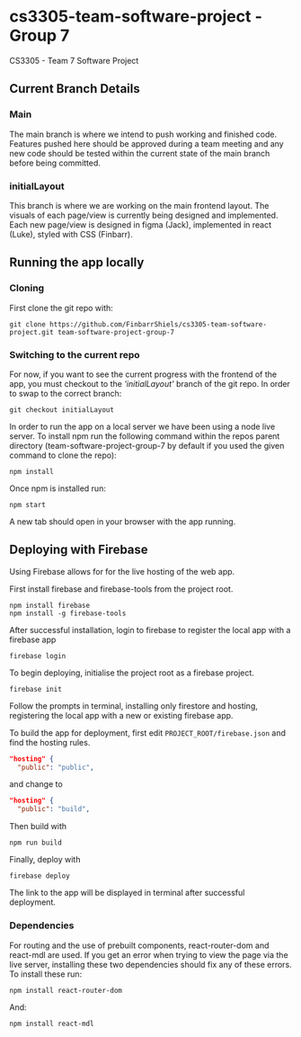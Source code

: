 # cs3305-team-software-project - Group 7
CS3305 - Team 7 Software Project

## 

## Current Branch Details
### Main
The main branch is where we intend to push working and finished code. Features pushed here should be approved during a team meeting and any new code should be tested within the current state of the main branch before being committed.

### initialLayout
This branch is where we are working on the main frontend layout. The visuals of each page/view is currently being designed and implemented. Each new page/view is designed in figma (Jack), implemented in react (Luke), styled with CSS (Finbarr).

## Running the app locally
### Cloning
First clone the git repo with:
```
git clone https://github.com/FinbarrShiels/cs3305-team-software-project.git team-software-project-group-7
```
### Switching to the current repo
For now, if you want to see the current progress with the frontend of the app, you must checkout to the *'initialLayout'* branch of the git repo. 
In order to swap to the correct branch:
```
git checkout initialLayout
```

In order to run the app on a local server we have been using a node live server.
To install npm run the following command within the repos parent directory (team-software-project-group-7 by default if you used the given command to clone the repo):
```
npm install
``` 

Once npm is installed run:
```
npm start
```
A new tab should open in your browser with the app running.

## Deploying with Firebase
Using Firebase allows for for the live hosting of the web app.

First install firebase and firebase-tools from the project root.
```
npm install firebase
npm install -g firebase-tools
```
After successful installation, login to firebase to register the local app with a firebase app
```
firebase login
```
To begin deploying, initialise the project root as a firebase project.
``` 
firebase init
```
Follow the prompts in terminal, installing only firestore and hosting, registering the local app with a new or existing firebase app.

To build the app for deployment, first edit `PROJECT_ROOT/firebase.json` and find the hosting rules.
```json
"hosting" {
  "public": "public",
```
and change to 
```json
"hosting" {
  "public": "build",
```
Then build with
```
npm run build
```
Finally, deploy with
```
firebase deploy
```
The link to the app will be displayed in terminal after successful deployment.

### Dependencies
For routing and the use of prebuilt components, react-router-dom and react-mdl are used. If you get an error when trying to view the page via the live server, installing these two dependencies should fix any of these errors.
To install these run:
```
npm install react-router-dom
```
And:
```
npm install react-mdl
```
